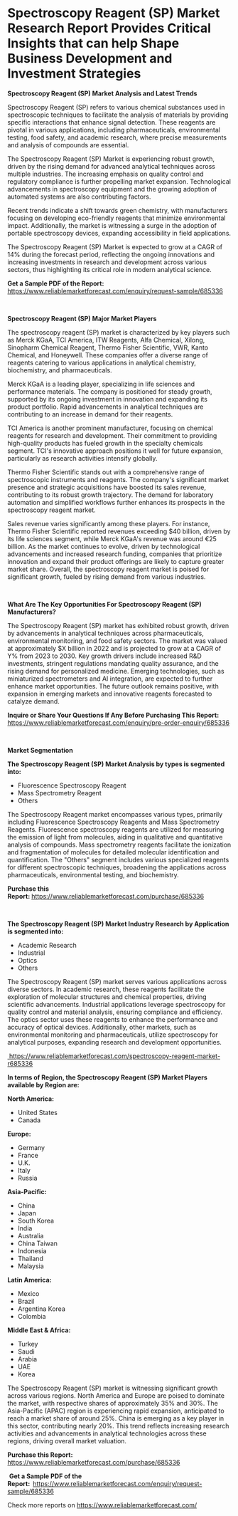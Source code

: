 <p><h1>Spectroscopy Reagent (SP) Market Research Report Provides Critical Insights that can help Shape Business Development and Investment Strategies</h1></p><p><strong>Spectroscopy Reagent (SP) Market Analysis and Latest Trends</strong></p>
<p><p>Spectroscopy Reagent (SP) refers to various chemical substances used in spectroscopic techniques to facilitate the analysis of materials by providing specific interactions that enhance signal detection. These reagents are pivotal in various applications, including pharmaceuticals, environmental testing, food safety, and academic research, where precise measurements and analysis of compounds are essential.</p><p>The Spectroscopy Reagent (SP) Market is experiencing robust growth, driven by the rising demand for advanced analytical techniques across multiple industries. The increasing emphasis on quality control and regulatory compliance is further propelling market expansion. Technological advancements in spectroscopy equipment and the growing adoption of automated systems are also contributing factors. </p><p>Recent trends indicate a shift towards green chemistry, with manufacturers focusing on developing eco-friendly reagents that minimize environmental impact. Additionally, the market is witnessing a surge in the adoption of portable spectroscopy devices, expanding accessibility in field applications. </p><p>The Spectroscopy Reagent (SP) Market is expected to grow at a CAGR of 14% during the forecast period, reflecting the ongoing innovations and increasing investments in research and development across various sectors, thus highlighting its critical role in modern analytical science.</p></p>
<p><strong>Get a Sample PDF of the Report:&nbsp;</strong> <a href="https://www.reliablemarketforecast.com/enquiry/request-sample/685336?utm_campaign=3327&utm_medium=2&utm_source=Github&utm_content=ia&utm_term=03042025&utm_id=spectroscopy-reagent-sp">https://www.reliablemarketforecast.com/enquiry/request-sample/685336</a></p>
<p>&nbsp;</p>
<p><strong>Spectroscopy Reagent (SP) Major Market Players</strong></p>
<p><p>The spectroscopy reagent (SP) market is characterized by key players such as Merck KGaA, TCI America, ITW Reagents, Alfa Chemical, Xilong, Sinopharm Chemical Reagent, Thermo Fisher Scientific, VWR, Kanto Chemical, and Honeywell. These companies offer a diverse range of reagents catering to various applications in analytical chemistry, biochemistry, and pharmaceuticals.</p><p>Merck KGaA is a leading player, specializing in life sciences and performance materials. The company is positioned for steady growth, supported by its ongoing investment in innovation and expanding its product portfolio. Rapid advancements in analytical techniques are contributing to an increase in demand for their reagents.</p><p>TCI America is another prominent manufacturer, focusing on chemical reagents for research and development. Their commitment to providing high-quality products has fueled growth in the specialty chemicals segment. TCI's innovative approach positions it well for future expansion, particularly as research activities intensify globally.</p><p>Thermo Fisher Scientific stands out with a comprehensive range of spectroscopic instruments and reagents. The company's significant market presence and strategic acquisitions have boosted its sales revenue, contributing to its robust growth trajectory. The demand for laboratory automation and simplified workflows further enhances its prospects in the spectroscopy reagent market.</p><p>Sales revenue varies significantly among these players. For instance, Thermo Fisher Scientific reported revenues exceeding $40 billion, driven by its life sciences segment, while Merck KGaA's revenue was around €25 billion. As the market continues to evolve, driven by technological advancements and increased research funding, companies that prioritize innovation and expand their product offerings are likely to capture greater market share. Overall, the spectroscopy reagent market is poised for significant growth, fueled by rising demand from various industries.</p></p>
<p>&nbsp;</p>
<p><strong>What Are The Key Opportunities For Spectroscopy Reagent (SP) Manufacturers?</strong></p>
<p><p>The Spectroscopy Reagent (SP) market has exhibited robust growth, driven by advancements in analytical techniques across pharmaceuticals, environmental monitoring, and food safety sectors. The market was valued at approximately $X billion in 2022 and is projected to grow at a CAGR of Y% from 2023 to 2030. Key growth drivers include increased R&D investments, stringent regulations mandating quality assurance, and the rising demand for personalized medicine. Emerging technologies, such as miniaturized spectrometers and AI integration, are expected to further enhance market opportunities. The future outlook remains positive, with expansion in emerging markets and innovative reagents forecasted to catalyze demand.</p></p>
<p><strong>Inquire or Share Your Questions If Any Before Purchasing This Report:</strong> <a href="https://www.reliablemarketforecast.com/enquiry/pre-order-enquiry/685336?utm_campaign=3327&utm_medium=2&utm_source=Github&utm_content=ia&utm_term=03042025&utm_id=spectroscopy-reagent-sp">https://www.reliablemarketforecast.com/enquiry/pre-order-enquiry/685336</a></p>
<p>&nbsp;</p>
<p><strong>Market Segmentation</strong></p>
<p><strong>The Spectroscopy Reagent (SP) Market Analysis by types is segmented into:</strong></p>
<p><ul><li>Fluorescence Spectroscopy Reagent</li><li>Mass Spectrometry Reagent</li><li>Others</li></ul></p>
<p><p>The Spectroscopy Reagent market encompasses various types, primarily including Fluorescence Spectroscopy Reagents and Mass Spectrometry Reagents. Fluorescence spectroscopy reagents are utilized for measuring the emission of light from molecules, aiding in qualitative and quantitative analysis of compounds. Mass spectrometry reagents facilitate the ionization and fragmentation of molecules for detailed molecular identification and quantification. The "Others" segment includes various specialized reagents for different spectroscopic techniques, broadening the applications across pharmaceuticals, environmental testing, and biochemistry.</p></p>
<p><strong>Purchase this Report:&nbsp;</strong><a href="https://www.reliablemarketforecast.com/purchase/685336?utm_campaign=3327&utm_medium=2&utm_source=Github&utm_content=ia&utm_term=03042025&utm_id=spectroscopy-reagent-sp">https://www.reliablemarketforecast.com/purchase/685336</a></p>
<p>&nbsp;</p>
<p><strong>The Spectroscopy Reagent (SP) Market Industry Research by Application is segmented into:</strong></p>
<p><ul><li>Academic Research</li><li>Industrial</li><li>Optics</li><li>Others</li></ul></p>
<p><p>The Spectroscopy Reagent (SP) market serves various applications across diverse sectors. In academic research, these reagents facilitate the exploration of molecular structures and chemical properties, driving scientific advancements. Industrial applications leverage spectroscopy for quality control and material analysis, ensuring compliance and efficiency. The optics sector uses these reagents to enhance the performance and accuracy of optical devices. Additionally, other markets, such as environmental monitoring and pharmaceuticals, utilize spectroscopy for analytical purposes, expanding research and development opportunities.</p></p>
<p><a href="https://www.reliablemarketforecast.com/spectroscopy-reagent-market-r685336?utm_campaign=3327&utm_medium=2&utm_source=Github&utm_content=ia&utm_term=03042025&utm_id=spectroscopy-reagent-sp">&nbsp;https://www.reliablemarketforecast.com/spectroscopy-reagent-market-r685336</a></p>
<p><strong>In terms of Region, the Spectroscopy Reagent (SP) Market Players available by Region are:</strong></p>
<p>
    <p> <strong> North America: </strong>
        <ul>
            <li>United States</li>
            <li>Canada</li>
        </ul>
        </p> 
    <p> <strong> Europe: </strong>
        <ul>
            <li>Germany</li>
            <li>France</li>
            <li>U.K.</li>
            <li>Italy</li>
            <li>Russia</li>
        </ul>
        </p> 
    <p> <strong> Asia-Pacific: </strong>
        <ul>
            <li>China</li>
            <li>Japan</li>
            <li>South Korea</li>
            <li>India</li>
            <li>Australia</li>
            <li>China Taiwan</li>
            <li>Indonesia</li>
            <li>Thailand</li>
            <li>Malaysia</li>
        </ul>
        </p> 
    <p> <strong> Latin America: </strong>
        <ul>
            <li>Mexico</li>
            <li>Brazil</li>
            <li>Argentina Korea</li>
            <li>Colombia</li>
        </ul>
        </p> 
    <p> <strong> Middle East & Africa: </strong>
        <ul>
            <li>Turkey</li>
            <li>Saudi</li>
            <li>Arabia</li>
            <li>UAE</li>
            <li>Korea</li>
        </ul>
    </p>
    </p>
<p><p>The Spectroscopy Reagent (SP) market is witnessing significant growth across various regions. North America and Europe are poised to dominate the market, with respective shares of approximately 35% and 30%. The Asia-Pacific (APAC) region is experiencing rapid expansion, anticipated to reach a market share of around 25%. China is emerging as a key player in this sector, contributing nearly 20%. This trend reflects increasing research activities and advancements in analytical technologies across these regions, driving overall market valuation.</p></p>
<p><strong>Purchase this Report: </strong><a href="https://www.reliablemarketforecast.com/purchase/685336?utm_campaign=3327&utm_medium=2&utm_source=Github&utm_content=ia&utm_term=03042025&utm_id=spectroscopy-reagent-sp">https://www.reliablemarketforecast.com/purchase/685336</a></p>
<p>&nbsp;<strong>Get a Sample PDF of the Report:&nbsp;&nbsp;</strong><a href="https://www.reliablemarketforecast.com/enquiry/request-sample/685336?utm_campaign=3327&utm_medium=2&utm_source=Github&utm_content=ia&utm_term=03042025&utm_id=spectroscopy-reagent-sp">https://www.reliablemarketforecast.com/enquiry/request-sample/685336</a></p>
<p><strong></strong></p>
<p>Check more reports on <a href="https://www.reliablemarketforecast.com/?utm_campaign=3327&utm_medium=2&utm_source=Github&utm_content=ia&utm_term=03042025&utm_id=spectroscopy-reagent-sp">https://www.reliablemarketforecast.com/</a></p>